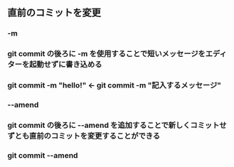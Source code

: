 ## 直前のコミットを変更
### -m
### git commit の後ろに -m を使用することで短いメッセージをエディターを起動せずに書き込める
### git commit -m "hello!"   ←   git commit -m "記入するメッセージ"
### --amend
### git commit の後ろに --amend を追加することで新しくコミットせずとも直前のコミットを変更することができる
### git commit --amend
